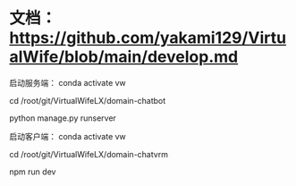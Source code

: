 # 文档：https://github.com/yakami129/VirtualWife/blob/main/develop.md

启动服务端：
conda activate vw

cd /root/git/VirtualWifeLX/domain-chatbot

python manage.py runserver


启动客户端：
conda activate vw

cd /root/git/VirtualWifeLX/domain-chatvrm

npm run dev

